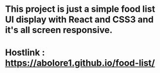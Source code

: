# This project is just a simple food list UI display with React and CSS3 and it's all screen responsive.
# Hostlink : https://abolore1.github.io/food-list/
